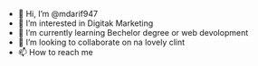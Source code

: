 - 👋 Hi, I’m @mdarif947
- 👀 I’m interested in Digitak Marketing
- 🌱 I’m currently learning Bechelor degree or web devolopment
- 💞️ I’m looking to collaborate on na lovely clint
- 📫 How to reach me 

<!---
mdarif947/mdarif947 is a ✨ special ✨ repository because its `README.md` (this file) appears on your GitHub profile.
You can click the Preview link to take a look at your changes.
--->
